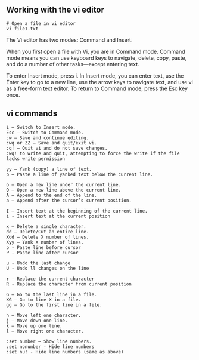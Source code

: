 ## Working with the vi editor

```
# Open a file in vi editor
vi file1.txt
```


The Vi editor has two modes: Command and Insert. 

When you first open a file with Vi, you are in Command mode. Command mode means you can use keyboard keys to navigate, delete, copy, paste, and do a number of other tasks—except entering text.

To enter Insert mode, press i. In Insert mode, you can enter text, use the Enter key to go to a new line, use the arrow keys to navigate text, and use vi as a free-form text editor. To return to Command mode, press the Esc key once.

## vi commands

```
i — Switch to Insert mode.
Esc — Switch to Command mode.
:w — Save and continue editing.
:wq or ZZ — Save and quit/exit vi.
:q! — Quit vi and do not save changes.
:wq! to write and quit, attempting to force the write if the file lacks write permission

yy — Yank (copy) a line of text.
p — Paste a line of yanked text below the current line.

o — Open a new line under the current line.
O — Open a new line above the current line.
A — Append to the end of the line.
a — Append after the cursor’s current position.

I — Insert text at the beginning of the current line.
i - Insert text at the current position

x — Delete a single character.
dd — Delete/Cut an entire line.
Xdd — Delete X number of lines.
Xyy — Yank X number of lines.
p - Paste line before cursor
P - Paste line after cursor

u - Undo the last change
U - Undo ll changes on the line

r - Replace the current character
R - Replace the character from current position

G — Go to the last line in a file.
XG — Go to line X in a file.
gg — Go to the first line in a file.

h — Move left one character.
j — Move down one line.
k — Move up one line.
l — Move right one character.

:set number — Show line numbers.
:set nonumber - Hide line numbers
:set nu! - Hide line numbers (same as above)
```
